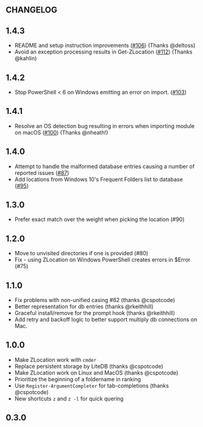 CHANGELOG
-------------
## 1.4.3
* README and setup instruction improvements ([#106](https://github.com/vors/ZLocation/pull/106)) (Thanks @deltoss)
* Avoid an exception processing results in Get-ZLocation ([#112](https://github.com/vors/ZLocation/issues/112)) (Thanks @kahlin)

## 1.4.2
* Stop PowerShell < 6 on Windows emitting an error on import. ([#103](https://github.com/vors/ZLocation/issues/103))

## 1.4.1
* Resolve an OS detection bug resulting in errors when importing module on macOS ([#100](https://github.com/vors/ZLocation/issues/100)) (Thanks @nheath!)

## 1.4.0
* Attempt to handle the malformed database entries causing a number of reported issues ([#87](https://github.com/vors/ZLocation/pull/87))
* Add locations from Windows 10's Frequent Folders list to database ([#95](https://github.com/vors/ZLocation/pull/95))

## 1.3.0
* Prefer exact match over the weight when picking the location (#90)

## 1.2.0

* Move to unvisited directories if one is provided (#80)
* Fix - using ZLocation on Windows PowerShell creates errors in $Error (#75)

## 1.1.0

* Fix problems with non-unified casing #62 (thanks @cspotcode)
* Better representation for db entries (thanks @rkeithhill)
* Graceful install/remove for the prompt hook (thanks @rkeithhill)
* Add retry and backoff logic to better support multiply db connections on Mac.

## 1.0.0

* Make ZLocation work with `cmder`
* Replace persistent storage by LiteDB (thanks @cspotcode)
* Make ZLocation work on Linux and MacOS (thanks @cspotcode)
* Prioritize the beginning of a foldername in ranking
* Use `Register-ArgumentCompleter` for tab-completions (thanks @cspotcode)
* New shortcuts `z` and `z -l` for quick quering

## 0.3.0
